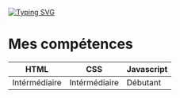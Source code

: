 <a href="https://git.io/typing-svg"><img src="https://readme-typing-svg.demolab.com?font=Fira+Code&pause=1000&color=42F7E6&width=435&lines=Hello%2C+I'm+d0um3h" alt="Typing SVG" /></a>

# Mes  compétences 

HTML  | CSS | Javascript |
------- | -------- | --------
Intérmédiaire|Intérmédiaire|Débutant 

